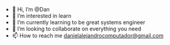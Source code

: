 - 👋 Hi, I’m @Dan
- 👀 I’m interested in learn
- 🌱 I’m currently learning to be great systems engineer
- 💞️ I’m looking to collaborate on everything you need
- 📫 How to reach me danielalejandrocomputador@gmail.com

<!---
Dan-kings/Dan-kings is a ✨ special ✨ repository because its `README.md` (this file) appears on your GitHub profile.
You can click the Preview link to take a look at your changes.
--->
